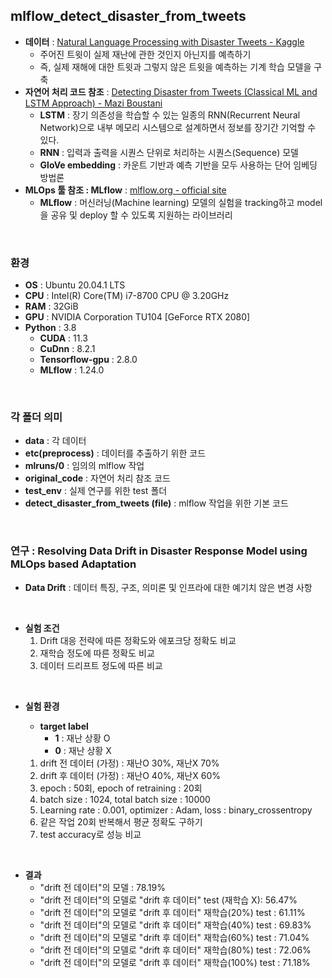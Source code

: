 ## mlflow_detect_disaster_from_tweets

- **데이터** : [Natural Language Processing with Disaster Tweets - Kaggle](https://www.kaggle.com/competitions/nlp-getting-started/data)
  - 주어진 트윗이 실제 재난에 관한 것인지 아닌지를 예측하기
  - 즉, 실제 재해에 대한 트윗과 그렇지 않은 트윗을 예측하는 기계 학습 모델을 구축
- **자연어 처리 코드 참조** : [Detecting Disaster from Tweets (Classical ML and LSTM Approach) - Mazi Boustani](https://towardsdatascience.com/detecting-disaster-from-tweets-classical-ml-and-lstm-approach-4566871af5f7)
  - **LSTM** : 장기 의존성을 학습할 수 있는 일종의 RNN(Recurrent Neural Network)으로 내부 메모리 시스템으로 설계하면서 정보를 장기간 기억할 수 있다.
  - **RNN** : 입력과 출력을 시퀀스 단위로 처리하는 시퀀스(Sequence) 모델
  - **GloVe embedding** :  카운트 기반과 예측 기반을 모두 사용하는 단어 임베딩 방법론
- **MLOps 툴 참조 : MLflow** : [mlflow.org - official site](https://mlflow.org/) 
  - **MLflow** : 머신러닝(Machine learning) 모델의 실험을 tracking하고 model을 공유 및 deploy 할 수 있도록 지원하는 라이브러리

<br>

### 환경

- **OS** : Ubuntu 20.04.1 LTS
- **CPU** : Intel(R) Core(TM) i7-8700 CPU @ 3.20GHz
- **RAM** : 32GiB
- **GPU** : NVIDIA Corporation TU104 [GeForce RTX 2080]
- **Python** : 3.8
  - **CUDA** : 11.3
  - **CuDnn** : 8.2.1
  - **Tensorflow-gpu** : 2.8.0
  - **MLflow** : 1.24.0

<br>

### 각 폴더 의미

- **data** : 각 데이터
- **etc(preprocess)** : 데이터를 추출하기 위한 코드
- **mlruns/0** : 임의의 mlflow 작업
- **original_code** : 자연어 처리 참조 코드
- **test_env** : 실제 연구를 위한 test 폴더
- **detect_disaster_from_tweets (file)** : mlflow 작업을 위한 기본 코드



<br>

### 연구 : Resolving Data Drift in Disaster Response Model using MLOps based Adaptation

- **Data Drift** : 데이터 특징, 구조, 의미론 및 인프라에 대한 예기치 않은 변경 사항

<br>

- **실험 조건**
  1. Drift 대응 전략에 따른 정확도와 에포크당 정확도 비교
  2. 재학습 정도에 따른 정확도 비교
  3. 데이터 드리프트 정도에 따른 비교

<br>

- **실험 환경**
  - **target label**
    - **1** : 재난 상황 O
    - **0** : 재난 상황 X

  1. drift 전 데이터 (가정) : 재난O 30%, 재난X 70%
  2. drift 후 데이터 (가정) : 재난O 40%, 재난X 60%
  3. epoch : 50회, epoch of retraining : 20회
  4. batch size : 1024, total batch size : 10000
  5. Learning rate : 0.001, optimizer : Adam, loss : binary_crossentropy
  5. 같은 작업 20회 반복해서 평균 정확도 구하기
  6. test accuracy로 성능 비교

<br>

- **결과**
  - "drift 전 데이터"의 모델 : 78.19% 
  - "drift 전 데이터"의 모델로 "drift 후 데이터" test (재학습 X): 56.47% 
  - "drift 전 데이터"의 모델로 "drift 후 데이터" 재학습(20%) test : 61.11%
  - "drift 전 데이터"의 모델로 "drift 후 데이터" 재학습(40%) test : 69.83%
  - "drift 전 데이터"의 모델로 "drift 후 데이터" 재학습(60%) test : 71.04%
  - "drift 전 데이터"의 모델로 "drift 후 데이터" 재학습(80%) test : 72.06%
  - "drift 전 데이터"의 모델로 "drift 후 데이터" 재학습(100%) test : 71.18%
